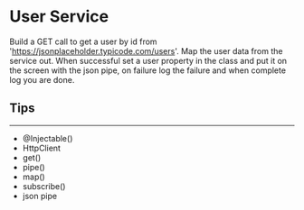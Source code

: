 # User Service
Build a GET call to get a user by id from 'https://jsonplaceholder.typicode.com/users'. Map the user data from the service out. When successful set a user property in the class and put it on the screen with the json pipe, on failure log the failure and when complete log you are done.

## Tips
---
- @Injectable()
- HttpClient
- get()
- pipe()
- map()
- subscribe()
- json pipe
